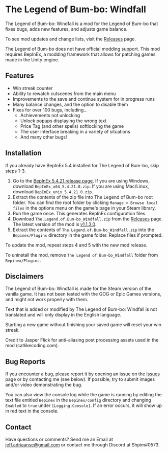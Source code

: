 # The Legend of Bum-bo: Windfall
The Legend of Bum-bo: Windfall is a mod for the Legend of Bum-bo that fixes bugs, adds new features, and adjusts game balance.

To see mod updates and change lists, visit the [Releases](https://github.com/Shpim/The-Legend-of-Bum-bo-Windfall/releases) page.

The Legend of Bum-bo does not have official modding support. This mod requires BepInEx, a modding framework that allows for patching games made in the Unity engine.

## Features
* Win streak counter
* Ability to rewatch cutscenes from the main menu
* Improvements to the save and continue system for in progress runs
* Many balance changes, and the option to disable them
* Fixes for over 100 bugs, including...
  * Achievements not unlocking
  * Unlock popups displaying the wrong text
  * Price Tag (and other spells) softlocking the game
  * The user interface breaking in a variety of situations
  * And many other bugs!

## Installation
If you already have BepInEx 5.4 installed for The Legend of Bum-bo, skip steps 1-3.

1. Go to the [BepInEx 5.4.21 release page](https://github.com/BepInEx/BepInEx/releases/tag/v5.4.21). If you are using Windows, download `BepInEx_x64_5.4.21.0.zip`. If you are using Mac/Linux, download `BepInEx_unix_5.4.21.0.zip`.
2. Extract the contents of the zip file into The Legend of Bum-bo root folder. You can find the root folder by clicking `Manage > Browse local files` in the options menu on the game's page in your Steam library.
3. Run the game once. This generates BepInEx configuration files.
4. Download `The.Legend.of.Bum-bo_Windfall.zip` from the [Releases](https://github.com/Shpim/The-Legend-of-Bum-bo-Windfall/releases) page. The latest version of the mod is [v1.1.3.0](https://github.com/Shpim/The-Legend-of-Bum-bo-Windfall/releases/tag/v1.1.3.0).
5. Extract the contents of `The.Legend.of.Bum-bo_Windfall.zip` into the `Bepinex/Plugins` directory in the game folder. Replace files if prompted.

To update the mod, repeat steps 4 and 5 with the new mod release.

To uninstall the mod, remove `The Legend of Bum-bo_Windfall` folder from `Bepinex/Plugins`.

## Disclaimers
The Legend of Bum-bo: Windfall is made for the Steam version of the vanilla game. It has not been tested with the GOG or Epic Games versions, and might not work properly with them.

Text that is added or modified by The Legend of Bum-bo: Windfall is not translated and will only display in the English language.

Starting a new game without finishing your saved game will reset your win streak.

Credit to Jasper Flick for anti-aliasing post processing assets used in the mod (catlikecoding.com).

## Bug Reports
If you encounter a bug, please report it by opening an issue on the [Issues](https://github.com/Shpim/The-Legend-of-Bum-bo-Windfall/issues) page or by contacting me (see below).
If possible, try to submit images and/or video demonstrating the bug.

You can also view the console log while the game is running by editing the text file entitled `Bepinex` in the `Bepinex/config` directory and changing `Enabled` to `true` under `[Logging.Console]`. If an error occurs, it will show up in red text in the console.
## Contact
Have questions or comments? Send me an Email at jeff.adriaanse@gmail.com or contact me through Discord at Shpim#0573.
